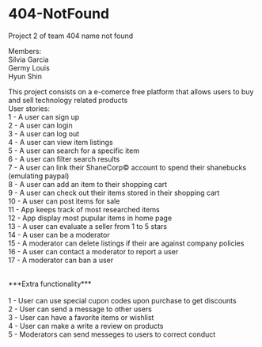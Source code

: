 # 404-NotFound
Project 2 of team 404 name not found

Members: <br/>
Silvia Garcia <br/>
Germy Louis <br/>
Hyun Shin <br/>

This project consists on a e-comerce free platform that allows users to buy and sell technology related products
<br/>
User stories:<br/>
1 - A user can sign up <br/>
2 - A user can login <br/>
3 - A user can log out <br/>
4 - A user can view item listings <br/>
5 - A user can search for a specific item <br/>
6 - A user can filter search results <br/>
7 - A user can link their ShaneCorp© account to spend their shanebucks (emulating paypal) <br/>
8 - A user can add an item to their shopping cart <br/>
9 - A user can check out their items stored in their shopping cart <br/>
10 - A user can post items for sale <br/>
11 - App keeps track of most researched items <br/>
12 - App display most pupular items in home page <br/>
13 - A user can evaluate a seller from 1 to 5 stars <br/>
14 - A user can be a moderator <br/>
15 - A moderator can delete listings if their are against company policies <br/>
16 - A user can contact a moderator to report a user <br/>
17 - A moderator can ban a user <br/>

<br/>
***Extra functionality***<br/>
<br/>
1 - User can use special cupon codes upon purchase to get discounts <br/>
2 - User can send a message to other users <br/>
3 - User can have a favorite items or wishlist <br/>
4 - User can make a write a review on products <br/>
5 - Moderators can send messeges to users to correct conduct <br/>






